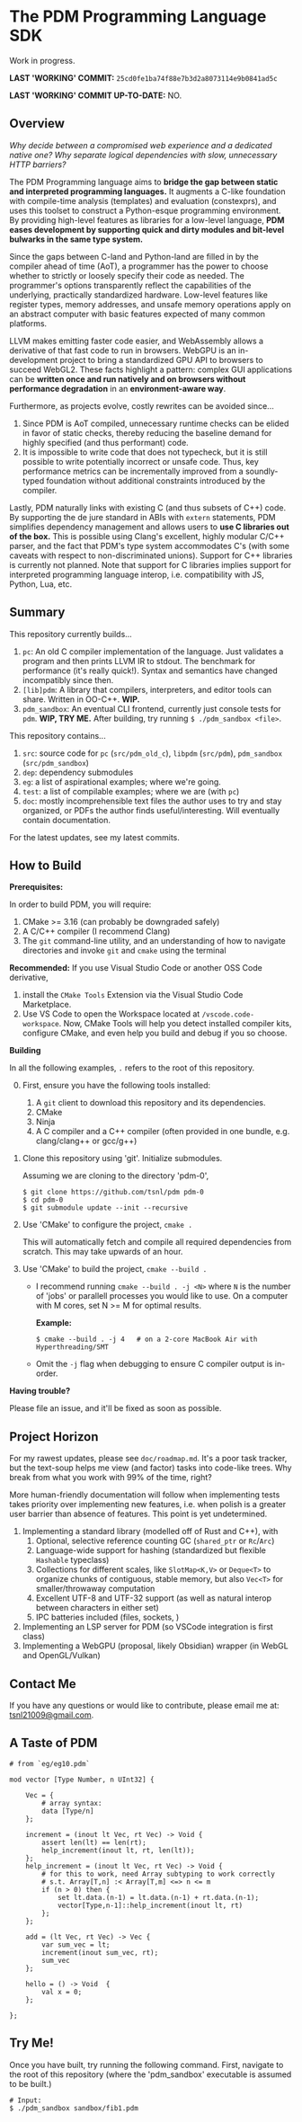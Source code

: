 # The PDM Programming Language SDK

Work in progress.

**LAST 'WORKING' COMMIT:** `25cd0fe1ba74f88e7b3d2a8073114e9b0841ad5c`

**LAST 'WORKING' COMMIT UP-TO-DATE:** NO.

## Overview

*Why decide between a compromised web experience and a dedicated native one?*
*Why separate logical dependencies with slow, unnecessary HTTP barriers?*

The PDM Programming language aims to **bridge the gap between static and interpreted programming languages.**
It augments a C-like foundation with compile-time analysis (templates) and evaluation (constexprs), and
uses this toolset to construct a Python-esque programming environment. By providing high-level features
as libraries for a low-level language,
**PDM eases development by supporting quick and dirty modules and bit-level bulwarks in the same type system.**

Since the gaps between C-land and Python-land are filled in by the compiler ahead of time (AoT), a
programmer has the power to choose whether to strictly or loosely specify their code as needed.
The programmer's options transparently reflect the capabilities of the underlying, practically
standardized hardware. Low-level features like register types, memory addresses, and unsafe memory
operations apply on an abstract computer with basic features expected of many common platforms.

LLVM makes emitting faster code easier, and WebAssembly allows a derivative of that fast code to run in browsers.
WebGPU is an in-development project to bring a standardized GPU API to browsers to succeed WebGL2.
These facts highlight a pattern: complex GUI applications can be
**written once and run natively and on browsers without performance degradation** in an
**environment-aware way**.

Furthermore, as projects evolve, costly rewrites can be avoided since...
1. Since PDM is AoT compiled, unnecessary runtime checks can be elided in favor of static checks, thereby
   reducing the baseline demand for highly specified (and thus performant) code.
2. It is impossible to write code that does not typecheck, but it is still possible to write potentially incorrect or unsafe code. Thus, key performance metrics can be incrementally improved from a soundly-typed foundation without additional constraints introduced by the compiler.

Lastly, PDM naturally links with existing C (and thus subsets of C++) code. By supporting the de jure standard
in ABIs with `extern` statements, PDM simplifies dependency management and allows users to
**use C libraries out of the box.** This is possible using Clang's excellent, highly modular C/C++ parser,
and the fact that PDM's type system accommodates C's (with some caveats with respect to non-discriminated unions).
Support for C++ libraries is currently not planned.
Note that support for C libraries implies support for interpreted programming language interop, i.e. compatibility with JS, Python, Lua, etc.

## Summary

This repository currently builds...
1. `pc`: An old C compiler implementation of the language. Just validates a program
   and then prints LLVM IR to stdout. The benchmark for performance (it's really quick!).
   Syntax and semantics have changed incompatibly since then.
2. `[lib]pdm`: A library that compilers, interpreters, and editor tools can share. Written in OO-C++. **WIP.**
3. `pdm_sandbox`: An eventual CLI frontend, currently just console tests for `pdm`. **WIP, TRY ME.**
   After building, try running `$ ./pdm_sandbox <file>`.

This repository contains...
1. `src`: source code for `pc` (`src/pdm_old_c`), `libpdm` (`src/pdm`), `pdm_sandbox` (`src/pdm_sandbox`)
2. `dep`: dependency submodules
3. `eg`: a list of aspirational examples; where we're going.
4. `test`: a list of compilable examples; where we are (with `pc`)
5. `doc`: mostly incomprehensible text files the author uses to try and stay organized, or PDFs the author finds useful/interesting. Will eventually contain documentation.

For the latest updates, see my latest commits.

## How to Build

**Prerequisites:**

In order to build PDM, you will require:
1. CMake >= 3.16 (can probably be downgraded safely)
2. A C/C++ compiler (I recommend Clang)
3. The `git` command-line utility, and an understanding of how to navigate directories and invoke `git` and `cmake` using the terminal

**Recommended:** If you use Visual Studio Code or another OSS Code derivative,
1. install the `CMake Tools` Extension via the Visual Studio Code Marketplace.
2. Use VS Code to open the Workspace located at `/vscode.code-workspace`.
   Now, CMake Tools will help you detect installed compiler kits, configure CMake, and even help you build and debug if you so choose.

**Building**

In all the following examples, `.` refers to the root of this repository.

0. First, ensure you have the following tools installed:
    1.  A `git` client to download this repository and its dependencies. 
    2.  CMake
    3.  Ninja
    4.  A C compiler and a C++ compiler (often provided in one bundle, e.g. clang/clang++ or gcc/g++)

1. Clone this repository using 'git'. Initialize submodules.

   Assuming we are cloning to the directory 'pdm-0',
    ```
    $ git clone https://github.com/tsnl/pdm pdm-0
    $ cd pdm-0
    $ git submodule update --init --recursive
    ```
2. Use 'CMake' to configure the project, `cmake .`

   This will automatically fetch and compile all required dependencies from scratch.
   This may take upwards of an hour.

3. Use 'CMake' to build the project, `cmake --build .`
    -   I recommend running `cmake --build . -j <N>` where `N` is the number of 'jobs' or parallell processes you
        would like to use. On a computer with M cores, set N >= M for optimal results.

        **Example:**

        `$ cmake --build . -j 4   # on a 2-core MacBook Air with Hyperthreading/SMT`
    -   Omit the `-j` flag when debugging to ensure C compiler output is in-order.


**Having trouble?**

Please file an issue, and it'll be fixed as soon as possible.


## Project Horizon

For my rawest updates, please see `doc/roadmap.md`. It's a poor task tracker, but the text-soup helps me view (and factor)
tasks into code-like trees. Why break from what you work with 99% of the time, right?

More human-friendly documentation will follow when implementing tests takes priority over implementing new features, i.e.
when polish is a greater user barrier than absence of features. This point is yet undetermined.

1. Implementing a standard library (modelled off of Rust and C++), with
    1. Optional, selective reference counting GC (`shared_ptr` or `Rc`/`Arc`)
    2. Language-wide support for hashing (standardized but flexible `Hashable` typeclass)
    3. Collections for different scales, like `SlotMap<K,V>` or `Deque<T>` to organize
       chunks of contiguous, stable memory, but also `Vec<T>` for smaller/throwaway
       computation
    4. Excellent UTF-8 and UTF-32 support (as well as natural interop between characters in either set)
    5. IPC batteries included (files, sockets, )
2. Implementing an LSP server for PDM (so VSCode integration is first class)
3. Implementing a WebGPU (proposal, likely Obsidian) wrapper (in WebGL and OpenGL/Vulkan)

## Contact Me

If you have any questions or would like to contribute, please email me at: [tsnl21009@gmail.com](mailto:tsnl21009@gmail.com).


## A Taste of PDM

```
# from `eg/eg10.pdm`

mod vector [Type Number, n UInt32] {

    Vec = {
        # array syntax:
        data [Type/n]
    };

    increment = (inout lt Vec, rt Vec) -> Void {
        assert len(lt) == len(rt);
        help_increment(inout lt, rt, len(lt));
    };
    help_increment = (inout lt Vec, rt Vec) -> Void {
        # for this to work, need Array subtyping to work correctly
        # s.t. Array[T,n] :< Array[T,m] <=> n <= m
        if (n > 0) then {
            set lt.data.(n-1) = lt.data.(n-1) + rt.data.(n-1);
            vector[Type,n-1]::help_increment(inout lt, rt)
        };
    };

    add = (lt Vec, rt Vec) -> Vec {
        var sum_vec = lt;
        increment(inout sum_vec, rt);
        sum_vec
    };

    hello = () -> Void  {
        val x = 0;
    };

};
```

## Try Me!

Once you have built, try running the following command.
First, navigate to the root of this repository (where the 'pdm_sandbox' executable is assumed to be built.)

```
# Input:
$ ./pdm_sandbox sandbox/fib1.pdm
```
